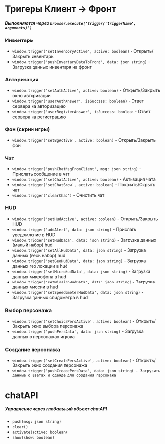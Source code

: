 # Тригеры **Клиент -> Фронт**

##### Выполняются через `browser.execute('trigger('triggerName', arguments)')`

### Инвентарь

- `window.trigger('setInventoryActive', active: boolean)` - Открыть/Закрыть инвентарь
- `window.trigger('pushInventaryDataToFront', data: json string)` - Загрузка данных инвентаря на фронт

### Авторизация

- `window.trigger('setAuthActive', active: boolean)` - Открыть/Закрыть окно авторизации
- `window.trigger('userAuthAnswer', isSuccess: boolean)` - Ответ сервера на авторизацию
- `window.trigger('userRegisterAnswer', isSuccess: boolean` - Ответ сервера на регистрацию

### Фон (скрин игры)

- `window.trigger('setBgActive', active: boolean)` - Открыть/Закрыть фон

### Чат

- `window.trigger('pushChatMsgFromClient', msg: json string)` - Прислать сообщение в чат
- `window.trigger('setChatActive', active: boolean)` - Активация чата
- `window.trigger('setChatShow', active: boolean)` - Показать/Скрыть чат
- `window.trigger('clearChat')` - Очистить чат

### HUD

- `window.trigger('setHudActive', active: boolean)` - Открыть/Закрыть HUD
- `window.trigger('addAlert', data: json string)` - Прислать уведомление в HUD
- `window.trigger('setHudData', data: json string)` - Загрузка данных (малый набор) hud
- `window.trigger('setAllHudData', data: json string)` - Загрузка данных (весь набор) hud
- `window.trigger('setGeoHudData', data: json string)` - Загрузка данных гео локации в hud
- `window.trigger('setMicroHudData', data: json string)` - Загрузка данных микрофона в hud
- `window.trigger('setMissionHudData', data: json string)` - Загрузка данных миссии в hud
- `window.trigger('setSpeedometerHudData', data: json string)` - Загрузка данных спидометра в hud

### Выбор персонажа

- `window.trigger('setChoicePersActive', active: boolean)` - Открыть/Закрыть окно выбора персонажа
- `window.trigger('pushPersData', data: json string)` - Загрузка данных о персонажах игрока

### Создание персонажа

- `window.trigger('setCreatePersActive', active: boolean)` - Открыть/Закрыть окно создания персонажа
- `window.trigger('pushCreatePersData', data: json string) - Загрузить данные о цветах и одежде для создания персонажа`

# chatAPI

##### Управление через глобальный объект chatAPI

- `push(msg: json string)`
- `clear()`
- `activate(active: boolean)`
- `show(show: boolean)`
